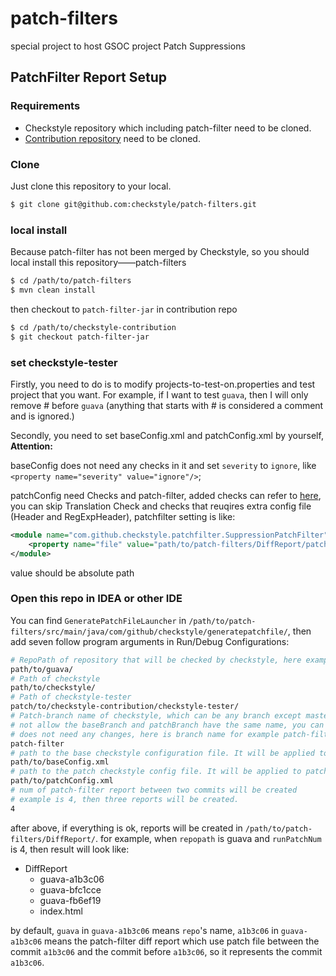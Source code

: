 # patch-filters
special project to host GSOC project Patch Suppressions 

## PatchFilter Report Setup

### Requirements

- Checkstyle repository which including patch-filter need to be cloned.
- [Contribution repository](https://github.com/checkstyle/contribution) need to be cloned.

### Clone

Just clone this repository to your local.

```bash
$ git clone git@github.com:checkstyle/patch-filters.git
```

### local install

Because patch-filter has not been merged by Checkstyle, so you should local install this repository——patch-filters

```bash
$ cd /path/to/patch-filters
$ mvn clean install
```

then checkout to `patch-filter-jar` in contribution repo

```bash
$ cd /path/to/checkstyle-contribution
$ git checkout patch-filter-jar
```
### set checkstyle-tester

Firstly, you need to do is to modify projects-to-test-on.properties and test project that you want.
For example, if I want to test `guava`, then I will only remove # before `guava` (anything that starts with # 
is considered a comment and is ignored.)

Secondly, you need to set baseConfig.xml and patchConfig.xml by yourself, 
**Attention:**
 
baseConfig does not need any checks in it and set `severity` to `ignore`, 
like `<property name="severity" value="ignore"/>`; 

patchConfig need Checks and patch-filter, added checks can
refer to [here](https://github.com/checkstyle/checkstyle/blob/ec4d06712ab203d31d73c5c6d5c46067f3a6d5b3/config/checkstyle_checks.xml#L60-L190), 
you can skip Translation Check and checks that reuqires extra config file (Header and RegExpHeader), patchfilter setting is like:
```xml
<module name="com.github.checkstyle.patchfilter.SuppressionPatchFilter">
    <property name="file" value="path/to/patch-filters/DiffReport/patch.txt"/>
</module>
```
value should be absolute path

### Open this repo in IDEA or other IDE

You can find `GeneratePatchFileLauncher` in `/path/to/patch-filters/src/main/java/com/github/checkstyle/generatepatchfile/`,
then add seven follow program arguments in Run/Debug Configurations:

```bash
# RepoPath of repository that will be checked by checkstyle, here example is guava
path/to/guava/
# Path of checkstyle
path/to/checkstyle/
# Path of checkstyle-tester
patch/to/checkstyle-contribution/checkstyle-tester/
# Patch-branch name of checkstyle, which can be any branch except master, because checkstyle-tester's diff mode
# not allow the baseBranch and patchBranch have the same name, you can create a new branch based on master which
# does not need any changes, here is branch name for example patch-filter 
patch-filter
# path to the base checkstyle configuration file. It will be applied to base branch
path/to/baseConfig.xml
# path to the patch checkstyle config file. It will be applied to patch-filter branch
path/to/patchConfig.xml
# num of patch-filter report between two commits will be created
# example is 4, then three reports will be created.
4
```
after above, if everything is ok, reports will be created in `/path/to/patch-filters/DiffReport/`.
for example, when `repopath` is guava and `runPatchNum` is 4, then result will look like:

- DiffReport
  - guava-a1b3c06
  - guava-bfc1cce
  - guava-fb6ef19
  - index.html

by default, `guava` in `guava-a1b3c06` means `repo`'s name, `a1b3c06` in `guava-a1b3c06` means 
the patch-filter diff report which use patch file between the commit `a1b3c06` and the commit before `a1b3c06`,
so it represents the commit `a1b3c06`.
